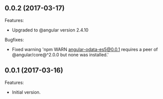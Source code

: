 ## 0.0.2 (2017-03-17)


Features:
  - Upgraded to @angular version 2.4.10

Bugfixes:

  - Fixed warning 'npm WARN angular-odata-es5@0.0.1 requires a peer of @angular/core@^2.0.0 but none was installed.'


## 0.0.1 (2017-03-16)

Features:

  - Initial version.
